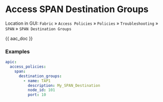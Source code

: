 # Access SPAN Destination Groups

Location in GUI:
`Fabric` » `Access Policies` » `Policies` » `Troubleshooting` » `SPAN` » `SPAN Destination Groups`

{{ aac_doc }}
### Examples

```yaml
apic:
  access_policies:
    span:
      destination_groups:
        - name: TAP1
          description: My_SPAN_Destination
          node_id: 101
          port: 10
```
